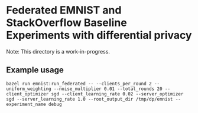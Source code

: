 # Federated EMNIST and StackOverflow Baseline Experiments with differential privacy

Note: This directory is a work-in-progress.

## Example usage

`bazel run emnist:run_federated -- --clients_per_round 2 --uniform_weighting
--noise_multiplier 0.01 --total_rounds 20 --client_optimizer sgd
--client_learning_rate 0.02 --server_optimizer sgd --server_learning_rate 1.0
--root_output_dir /tmp/dp/emnist --experiment_name debug`
